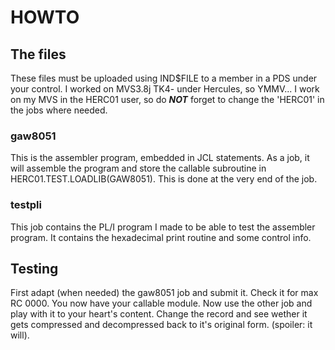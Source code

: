 # HOWTO

## The files
These files must be uploaded using IND$FILE to a member in a PDS under your control. I worked on MVS3.8j TK4- under Hercules, so YMMV... I work on my MVS in the HERC01 user, so do ***NOT*** forget to change the 'HERC01' in the jobs where needed.

### gaw8051	
This is the assembler program, embedded in JCL statements. As a job, it will assemble the program and store the callable subroutine in HERC01.TEST.LOADLIB(GAW8051). This is done at the very end of the job.

### testpli
This job contains the PL/I program I made to be able to test the assembler program. It contains the hexadecimal print routine and some control info.

## Testing
First adapt (when needed) the gaw8051 job and submit it. Check it for max RC 0000. You now have your callable module. 
Now use the other job and play with it to your heart's content. Change the record and see wether it gets compressed and decompressed back to it's original form.
(spoiler: it will).
